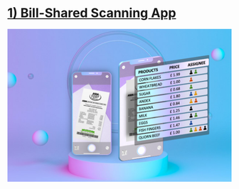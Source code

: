 # [1) Bill-Shared Scanning App](https://github.com/nctune2808/iOSPract/tree/master/CardWallet)
![Alt text](CardWallet/Assets/Thumbnail.png?raw=true "Bill-Shared Scanning")


